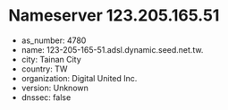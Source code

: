 # Nameserver 123.205.165.51

* as_number: 4780
* name: 123-205-165-51.adsl.dynamic.seed.net.tw.
* city: Tainan City
* country: TW
* organization: Digital United Inc.
* version: Unknown
* dnssec: false
